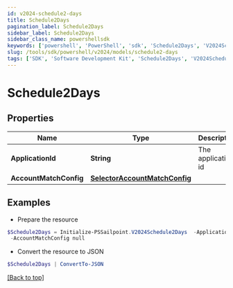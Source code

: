 ```yaml
---
id: v2024-schedule2-days
title: Schedule2Days
pagination_label: Schedule2Days
sidebar_label: Schedule2Days
sidebar_class_name: powershellsdk
keywords: ['powershell', 'PowerShell', 'sdk', 'Schedule2Days', 'V2024Schedule2Days'] 
slug: /tools/sdk/powershell/v2024/models/schedule2-days
tags: ['SDK', 'Software Development Kit', 'Schedule2Days', 'V2024Schedule2Days']
---
```



# Schedule2Days

## Properties

Name | Type | Description | Notes
------------ | ------------- | ------------- | -------------
**ApplicationId** | **String** | The application id | [optional] 
**AccountMatchConfig** | [**SelectorAccountMatchConfig**](selector-account-match-config) |  | [optional] 

## Examples

- Prepare the resource
```powershell
$Schedule2Days = Initialize-PSSailpoint.V2024Schedule2Days  -ApplicationId 2c91808874ff91550175097daaec161c&quot; `
 -AccountMatchConfig null
```

- Convert the resource to JSON
```powershell
$Schedule2Days | ConvertTo-JSON
```


[[Back to top]](#) 

